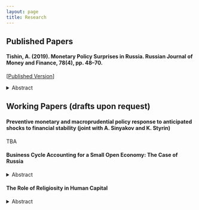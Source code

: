 ```yaml
---
layout: page
title: Research
---
```


<h2> Published Papers</h2>

<h4>Tishin, A. (2019). Monetary Policy Surprises in Russia. Russian Journal of Money and Finance, 78(4), pp. 48–70.</h4>

[[Published Version](https://rjmf.econs.online/upload/iblock/8db/Monetary_Policy_Surprises.pdf)]

  <details>
  <summary>Abstract</summary>
<em>This paper studies the monetary policy transmission in the Russian economy. The key question of this research is to determine how monetary policy affects the economy through currency exchange rates. I construct a series of monetary policy surprises for the Russian economy using the high-frequency identification approach. Many papers use futures on interest rates as monetary policy instruments; however, we do not have these futures on the Russian financial market. Therefore, I use different currency futures as monetary surprises because these futures are liquid, and they may reveal market sentiments. I take the dates when the Board of Directors of the Bank of Russia made a decision on the key rate and look at the changes in the currency exchange market in a tiny 30-minute window. Next, I construct a structural vector autoregression model to show the effect of these surprises on macroeconomic variables. In the identification process, I use the external instruments approach à la Gertler and Karadi (2015). Finally, I compare the results with other methods (Cholesky decomposition). I find that a tightening monetary policy significantly increases the bond rate; moreover, the effect on inflation is not immediate, but appears after a couple of months.</em>
 </details>

<h2> Working Papers (drafts upon request) </h2>

<h4>Preventive monetary and macroprudential policy response to anticipated shocks to financial stability (joint with A. Sinyakov and K. Styrin) </h4>

TBA

<h4> Business Cycle Accounting for a Small Open Economy: The Case of Russia </h4>

  <details>
  <summary>Abstract</summary>
<em>This paper studies the business cycles of the Russian economy. This paper aims to find which frictions are more important for the Russian economy and, therefore, which sectors should be modelled in more detail. I start with the simple case of a closed economy with four distortions, namely, the efficiency, the labour, the investment and the feasibility wedges. However, a closed economy model fails to explain real business cycles in emerging countries. I extend this model to a small open economy to better fit the Russian economy. I have two main findings. For a closed economy, I find that the efficiency and the labour wedges account for most fluctuations in output and investments. The feasibility wedge can play at best the third role. However, for a small open economy, only the efficiency wedge successfully contributes to business cycles fluctuations. The role of the labour wedge is much smaller.</em>
 </details>

<h4> The Role of Religiosity in Human Capital </h4>

  <details>
  <summary>Abstract</summary>
<em>In this paper, I examine the connection between religion and human capital. I want to find the effect of church attendance on human capital. Moreover, I use a non-standard measure of human capital, instead of years of schooling I use PISA test scores. I solve the problem of reverse causality using the instrumental variables. As the IV I take four groups of control variables: geographical controls, economic controls, religious controls and historical controls. The data about religiosity and PISA tests are taken from different surveys and available on the individual levels. I find that there is a strong correlation between church attendance and PISA scores, which can show the difference in human capital between religious and non-religious people.</em>
 </details>